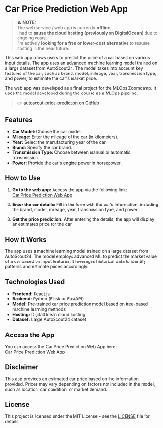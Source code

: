 # Car Price Prediction Web App

> **⚠️ NOTE:**  
> The web service / web app is currently **offline**.  
> I had to **pause the cloud hosting (previously on DigitalOcean)** due to ongoing costs.  
> I'm actively **looking for a free or lower-cost alternative** to resume hosting in the near future.

This web app allows users to predict the price of a car based on various input details. The app uses an advanced machine learning model trained on a large dataset from AutoScout24. The model takes into account key features of the car, such as brand, model, mileage, year, transmission type, and power, to estimate the car's market price.

The web app was developed as a final project for the MLOps Zoomcamp.
It uses the model developed during the course as a MLOps pipeline: 
> 👉 [autoscout-price-prediction on GitHub](https://github.com/Alexander-Heinz/autoscout-price-prediction)  


## Features

- **Car Model:** Choose the car model.
- **Mileage:** Enter the mileage of the car (in kilometers).
- **Year:** Select the manufacturing year of the car.
- **Brand:** Specify the car brand.
- **Transmission Type:** Choose between manual or automatic transmission.
- **Power:** Provide the car's engine power in horsepower.

## How to Use

1. **Go to the web app:** Access the app via the following link:  
   [Car Price Prediction Web App](http://164.90.187.32/)

2. **Enter the car details:** Fill in the form with the car's information, including the brand, model, mileage, year, transmission type, and power.

3. **Get the price prediction:** After entering the details, the app will display an estimated price for the car.

## How it Works

The app uses a machine learning model trained on a large dataset from AutoScout24. The model employs advanced ML to predict the market value of a car based on input features. It leverages historical data to identify patterns and estimate prices accordingly.

## Technologies Used

- **Frontend:** React.js
- **Backend:** Python (Flask or FastAPI)
- **Model:** Pre-trained car price prediction model based on tree-based machine learning methods
- **Hosting:** DigitalOcean cloud hosting
- **Dataset:** Large AutoScout24 dataset

## Access the App

You can access the Car Price Prediction Web App here:  
[Car Price Prediction Web App](http://164.90.187.32/)

## Disclaimer

This app provides an estimated car price based on the information provided. Prices may vary depending on factors not included in the model, such as location, car condition, or market demand.

## License

This project is licensed under the MIT License - see the [LICENSE](LICENSE) file for details.
